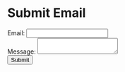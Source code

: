 <!DOCTYPE html>
<html>
<head>
  <title>Submit Email</title>
</head>
<body>
  <h1>Submit Email</h1>
  
  <form id="myForm">
    <label for="email">Email:</label>
    <input type="email" id="email" name="email" required>
    <br>
    <label for="message">Message:</label>
    <textarea id="message" name="message" required></textarea>
    <br>
    <button type="submit" onclick="sendEmail">Submit</button>
  </form>
  
  <script src="script.js">
document.getElementById('myForm').addEventListener('submit', function(event) {
  event.preventDefault();  // Prevent form from submitting and page refreshing
  
  // Get the email and message values from the form inputs
  let email = document.getElementById('email').value;
  let message = document.getElementById('message').value;
  
  // Send the email and message to the specified recipient
 let recipient = 'Zacharia.chemoiwyo@mpesafoundationacademy.ac.ke';
  sendEmail(email, recipient, message);
  
  // Clear the form
  document.getElementById('myForm').reset();
});

function sendEmail(email, recipient, message) {
  // You can implement your own logic here to send the email to the recipient
  // For demonstration purposes, we'll just log the email and message to the console
  alert('Email sent to ' + recipient + ' from ' + email + ': ' + message);
}
</script>
</body>
</html>
